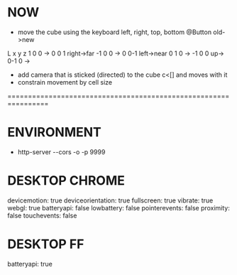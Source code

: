 
# NOW
- move the cube using the keyboard left, right, top, bottom
@Button
old->new

L           x y z
 1 0 0  ->  0 0 1   right->far
-1 0 0  ->  0 0-1   left->near
 0 1 0  -> -1 0 0   up->
 0-1 0  -> 

- add camera that is sticked (directed) to the cube c<[] and moves with it
- constrain movement by cell size








================================================================

# ENVIRONMENT
- http-server --cors -o -p 9999

# DESKTOP CHROME
devicemotion: true
deviceorientation: true
fullscreen: true
vibrate: true
webgl: true
batteryapi: false
lowbattery: false
pointerevents: false
proximity: false
touchevents: false

# DESKTOP FF
batteryapi: true
